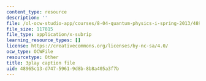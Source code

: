 ```yaml
---
content_type: resource
description: ''
file: /ol-ocw-studio-app/courses/8-04-quantum-physics-i-spring-2013/48965c13d74759619d8b8b8a405a3f7b_lZ3bPUKo5zc.vtt
file_size: 117815
file_type: application/x-subrip
learning_resource_types: []
license: https://creativecommons.org/licenses/by-nc-sa/4.0/
ocw_type: OCWFile
resourcetype: Other
title: 3play caption file
uid: 48965c13-d747-5961-9d8b-8b8a405a3f7b
---
```

